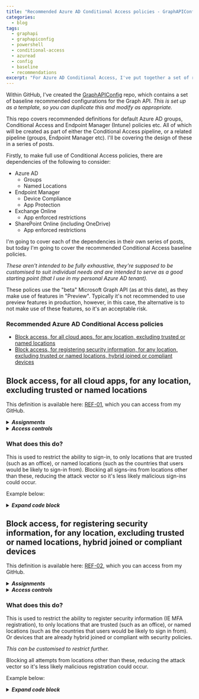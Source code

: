 ```yaml
---
title: "Recommended Azure AD Conditional Access policies - GraphAPIConfig"
categories:
  - blog
tags:
  - graphapi
  - graphapiconfig
  - powershell
  - conditional-access
  - azuread
  - config
  - baseline
  - recommendations
excerpt: "For Azure AD Conditional Access, I've put together a set of recommended baseline polices based on my experience and research..."
---
```

Within GitHub, I've created the [GraphAPIConfig][GraphAPIConfig] repo, which contains a set of baseline recommended configurations for the Graph API. _This is set up as a template, so you can duplicate this and modify as appropriate._

This repo covers recommended definitions for default Azure AD groups, Conditional Access and Endpoint Manager (Intune) policies etc. All of which will be created as part of either the Conditional Access pipeline, or a related pipeline (groups, Endpoint Manager etc). I'll be covering the design of these in a series of posts.

Firstly, to make full use of Conditional Access policies, there are dependencies of the following to consider:
- Azure AD
  - Groups
  - Named Locations
- Endpoint Manager
  - Device Compliance
  - App Protection
- Exchange Online
  - App enforced restrictions
- SharePoint Online (including OneDrive)
  - App enforced restrictions

I'm going to cover each of the dependencies in their own series of posts, but today I'm going to cover the recommended Conditional Access baseline policies.

_These aren't intended to be fully exhaustive, they're supposed to be customised to suit individual needs and are intended to serve as a good starting point (that I use in my personal Azure AD tenant)._

These polices use the "beta" Microsoft Graph API (as at this date), as they make use of features in "Preview". Typically it's not recommended to use preview features in production, however, in this case, the alternative is to not make use of these features, so it's an acceptable risk.

### Recommended Azure AD Conditional Access policies
- [Block access, for all cloud apps, for any location, excluding trusted or named locations](#block-access-for-all-cloud-apps-for-any-location-excluding-trusted-or-named-locations)
- [Block access, for registering security information, for any location, excluding trusted or named locations, hybrid joined or compliant devices](#block-access-for-registering-security-information-for-any-location-excluding-trusted-or-named-locations-hybrid-joined-or-compliant-devices)

## Block access, for all cloud apps, for any location, excluding trusted or named locations
This definition is available here: [REF-01][policy-ref1], which you can access from my GitHub.

<details>
  <summary><em><strong>Assignments</strong></em></summary>

#### Users & Groups  <!-- omit in toc -->
- Inclusion: Group created by the pipeline, with the dynamic nested group "All Users" added
- Exclusion: Group created by the pipeline, with the nested group containing all accounts to be excluded (IE break-glass accounts) added.
#### Cloud apps or actions  <!-- omit in toc -->
- Cloud apps: All cloud apps
#### Conditions  <!-- omit in toc -->
- Locations: Include: Any location
- Locations: Exclude: Selected named locations: MFA Trusted IPs, United Kingdom, IPv6 and unknown

_It's important to include IPv6 and unknown locations, to reduce the chance that legitimate users will be blocked_
</details>

<details>
  <summary><em><strong>Access controls</strong></em></summary>

#### Grant  <!-- omit in toc -->
- Block access
#### Session  <!-- omit in toc -->
- None
</details>

### What does this do? <!-- omit in toc -->
This is used to restrict the ability to sign-in, to only locations that are trusted (such as an office), or named locations (such as the countries that users would be likely to sign-in from). Blocking all signs-ins from locations other than these, reducing the attack vector so it's less likely malicious sign-ins could occur.

Example below:
<details>
  <summary><em><strong>Expand code block</strong></em></summary>

```json
{
  "REF": "01",
  "VER": "2",
  "ENV": "P",
  "@odata.context": "https://graph.microsoft.com/beta/$metadata#identity/conditionalAccess/policies/$entity",
  "conditions": {
    "userRiskLevels": [],
    "signInRiskLevels": [],
    "clientAppTypes": [
      "all"
    ],
    "platforms": null,
    "deviceStates": null,
    "devices": null,
    "clientApplications": null,
    "applications": {
      "includeApplications": [
        "All"
      ],
      "excludeApplications": [],
      "includeUserActions": [],
      "includeAuthenticationContextClassReferences": []
    },
    "users": {
      "includeUsers": [],
      "excludeUsers": [],
      "includeGroups": [
        "9c6b6939-ded5-43ed-8d2a-70838fccb2ed"
      ],
      "excludeGroups": [
        "e7f5a73c-2029-4a34-8734-a21484843732"
      ],
      "includeRoles": [],
      "excludeRoles": []
    },
    "locations": {
      "includeLocations": [
        "All"
      ],
      "excludeLocations": [
        "00000000-0000-0000-0000-000000000000",
        "102afe99-db6a-49d1-bdb6-45f973812aaf"
      ]
    }
  },
  "createdDateTime": "2021-03-19T20:10:29.9780638Z",
  "displayName": "REF-01;ENV-P;VER-2; Block access, for all cloud apps, for any location, excluding trusted or named locations",
  "grantControls": {
    "operator": "OR",
    "builtInControls": [
      "block"
    ],
    "customAuthenticationFactors": [],
    "termsOfUse": []
  },
  "id": "f3dc1672-18a9-493e-9b6f-e50bda10c2cc",
  "modifiedDateTime": null,
  "sessionControls": null,
  "state": "disabled"
}
```

</details>

## Block access, for registering security information, for any location, excluding trusted or named locations, hybrid joined or compliant devices
This definition is available here: [REF-02][policy-ref2], which you can access from my GitHub.

<details>
  <summary><em><strong>Assignments</strong></em></summary>

#### Users & Groups  <!-- omit in toc -->
- Inclusion: Group created by the pipeline, with the dynamic nested group "All Users" added
- Exclusion: Group created by the pipeline, with the nested group containing all accounts to be excluded (IE break-glass accounts) added.
#### Cloud apps or actions  <!-- omit in toc -->
- User action: Register security information
#### Conditions  <!-- omit in toc -->
- Locations: Include: Any location
- Locations: Exclude: Selected named locations: MFA Trusted IPs, United Kingdom, IPv6 and unknown
- Device state: Include: All device state
- Device state: Exclude: Device Hybrid Azure AD joined, Device marked as compliant

_It's important to include IPv6 and unknown locations, to reduce the chance that legitimate users will be blocked_
</details>

<details>
  <summary><em><strong>Access controls</strong></em></summary>

#### Grant  <!-- omit in toc -->
- Block access
#### Session  <!-- omit in toc -->
- None
</details>

### What does this do? <!-- omit in toc -->
This is used to restrict the ability to register security information (IE MFA registration), to only locations that are trusted (such as an office), or named locations (such as the countries that users would be likely to sign in from). Or devices that are already hybrid joined or compliant with security policies.

_This can be customised to restrict further._

Blocking all attempts from locations other than these, reducing the attack vector so it's less likely malicious registration could occur.

Example below:
<details>
  <summary><em><strong>Expand code block</strong></em></summary>

```json
{
  "REF": "02",
  "VER": "2",
  "ENV": "P",
  "@odata.context": "https://graph.microsoft.com/beta/$metadata#identity/conditionalAccess/policies/$entity",
  "conditions": {
    "userRiskLevels": [],
    "signInRiskLevels": [],
    "clientAppTypes": [
      "all"
    ],
    "platforms": null,
    "deviceStates": null,
    "clientApplications": null,
    "applications": {
      "includeApplications": [],
      "excludeApplications": [],
      "includeUserActions": [
        "urn:user:registersecurityinfo"
      ],
      "includeAuthenticationContextClassReferences": []
    },
    "users": {
      "includeUsers": [],
      "excludeUsers": [],
      "includeGroups": [
        "0e9ab8c1-c538-446a-8ad9-0b2113d10ac7"
      ],
      "excludeGroups": [
        "b623e336-1aca-4837-a36d-c4feeb3d2a2d"
      ],
      "includeRoles": [],
      "excludeRoles": []
    },
    "locations": {
      "includeLocations": [
        "All"
      ],
      "excludeLocations": [
        "00000000-0000-0000-0000-000000000000",
        "102afe99-db6a-49d1-bdb6-45f973812aaf"
      ]
    },
    "devices": {
      "includeDeviceStates": [],
      "excludeDeviceStates": [],
      "includeDevices": [
        "All"
      ],
      "excludeDevices": [
        "Compliant",
        "DomainJoined"
      ],
      "deviceFilter": null
    }
  },
  "createdDateTime": "2021-03-19T20:10:31.5706787Z",
  "displayName": "REF-02;ENV-P;VER-2; Block access, for registering security information, for any location, excluding trusted or named locations, hybrid joined or compliant devices",
  "grantControls": {
    "operator": "OR",
    "builtInControls": [
      "block"
    ],
    "customAuthenticationFactors": [],
    "termsOfUse": []
  },
  "id": "50352922-ee14-4374-9378-2c275dce663b",
  "modifiedDateTime": null,
  "sessionControls": null,
  "state": "disabled"
}
```

</details>

[policy-ref1]: https://github.com/wesley-trust/GraphAPIConfig/blob/main/AzureAD/ConditionalAccess/Policies/ENV-P/REF-01%3BENV-P%3BVER-2%3B%20Block%20access%2C%20for%20all%20cloud%20apps%2C%20for%20any%20location%2C%20excluding%20trusted%20or%20named%20locations.json
[policy-ref2]: https://github.com/wesley-trust/GraphAPIConfig/blob/main/AzureAD/ConditionalAccess/Policies/ENV-P/REF-02%3BENV-P%3BVER-2%3B%20Block%20access%2C%20for%20registering%20security%20information%2C%20for%20any%20location%2C%20excluding%20trusted%20or%20named%20locations%2C%20hybrid%20joined%20or%20compliant%20devices.json
[GraphAPIConfig]: https://github.com/wesley-trust/GraphAPIConfig